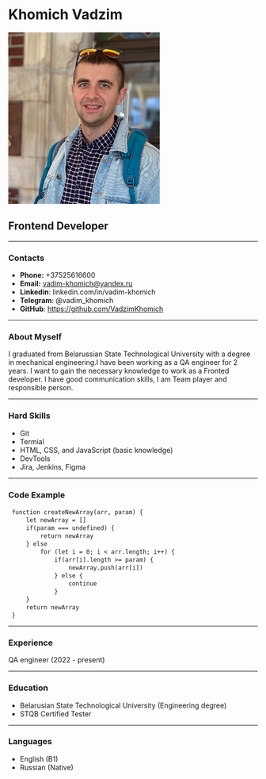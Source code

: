 # **Khomich Vadzim**
![](./cv-avatar.png)
## **Frontend Developer**
**** 
### **Contacts**
* **Phone:** +37525616600
* **Email:** vadim-khomich@yandex.ru
* **Linkedin**: linkedin.com/in/vadim-khomich
* **Telegram**: @vadim_khomich
* **GitHub**: https://github.com/VadzimKhomich
**** 
### **About Myself**
I graduated from Belarussian State Technological University with a degree in mechanical engineering.I have been working as a QA engineer for 2 years. I want to gain the necessary knowledge to work as a Fronted developer. I have good communication skills, I am Team player and responsible person.
**** 
### **Hard Skills**
* Git 
* Termial
* HTML, CSS, and JavaScript (basic knowledge)
* DevTools
* Jira, Jenkins, Figma
**** 
### **Code Example**
```
 function createNewArray(arr, param) {
     let newArray = []
     if(param === undefined) {
         return newArray
     } else 
         for (let i = 0; i < arr.length; i++) {
             if(arr[i].length >= param) {
                 newArray.push(arr[i])
             } else {
                 continue
             }           
     }
     return newArray
 } 
``` 
**** 
### **Experience**
QA engineer (2022 -  present)
**** 
### **Education**
* Belarusian State Technological University (Engineering degree)
* STQB Certified Tester
**** 
### **Languages**
* English (B1)
* Russian (Native)


